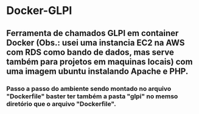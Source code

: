 # Docker-GLPI
<h2>Ferramenta de chamados GLPI em container Docker (Obs.: usei uma instancia EC2 na AWS com RDS como bando de dados, mas serve também para projetos em maquinas locais) com uma imagem ubuntu instalando Apache e PHP.

<h3> Passo a passo do ambiente sendo montado no arquivo "Dockerfile" baster ter também a pasta  "glpi" no memso diretório que o arquivo "Dockerfile".
